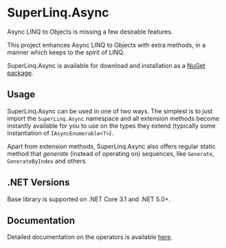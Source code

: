 # SuperLinq.Async

Async LINQ to Objects is missing a few desirable features.

This project enhances Async LINQ to Objects with extra methods, 
in a manner which keeps to the spirit of LINQ.

SuperLinq.Async is available for download and installation as a
[NuGet package](https://www.nuget.org/packages/superlinq.async/).

## Usage

SuperLinq.Async can be used in one of two ways. The simplest is to just import the
`SuperLinq.Async` namespace and all extension methods become instantly available for
you to use on the types they extend (typically some instantiation of
`IAsyncEnumerable<T>`).

Apart from extension methods, SuperLinq.Async also offers regular static method
that *generate* (instead of operating on) sequences, like `Generate`,
`GenerateByIndex` and others. 

## .NET Versions

Base library is supported on .NET Core 3.1 and .NET 5.0+.


## Documentation

Detailed documentation on the operators is available [here](https://viceroypenguin.github.io/SuperLinq/api/SuperLinq.Async.AsyncSuperEnumerable.html).
